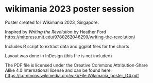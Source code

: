 # wikimania 2023 poster session 

Poster created for Wikimania 2023, Singapore. 

Inspired by _Writing the Revolution_ by Heather Ford https://mitpress.mit.edu/9780262046299/writing-the-revolution/

Includes R script to extract data and ggplot files for the charts

Layout was done in InDesign (this file is not included) 

The PDF file is licensed under the Creative Commons Attribution-Share Alike 4.0 International license and can be found here: https://commons.wikimedia.org/wiki/File:Wikimania_poster_D4.pdf
